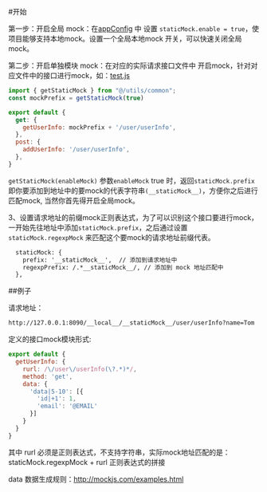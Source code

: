 #开始

第一步：开启全局 mock：在[appConfig](../../app.config.js) 中 设置 `staticMock.enable = true`，使项目能够支持本地mock。设置一个全局本地mock 开关，可以快速关闭全局mock。

第二步：开启单独模块 mock：在对应的实际请求接口文件中 开启mock，针对对应文件中的接口进行mock，如：[test.js](../actions/test.js)

```javascript
import { getStaticMock } from "@/utils/common";
const mockPrefix = getStaticMock(true)

export default {
  get: {
    getUserInfo: mockPrefix + '/user/userInfo',
  },
  post: {
    addUserInfo: '/user/userInfo',
  },
}
```
```getStaticMock(enableMock)``` 参数```enableMock``` true 时，返回```staticMock.prefix``` 即你要添加到地址中的要mock的代表字符串```(__staticMock__)```，方便你之后进行匹配mock,
当然你首先得开启全局mock。

3、设置请求地址的前缀mock正则表达式，为了可以识别这个接口要进行mock，一开始先往地址中添加```staticMock.prefix```，之后通过设置```staticMock.regexpMock``` 来匹配这个要mock的请求地址前缀代表。

```html
  staticMock: {
    prefix: '__staticMock__',  // 添加到请求地址中
    regexpPrefix: /.*__staticMock__/, // 添加到 mock 地址匹配中
  },
```



##例子

请求地址：

```html
http://127.0.0.1:8090/__local__/__staticMock__/user/userInfo?name=Tom
```

定义的接口mock模块形式:

```javascript
export default {
  getUserInfo: {
    rurl: /\/user\/userInfo(\?.*)*/,
    method: 'get',
    data: {
      'data|5-10': [{
        'id|+1': 1,
        'email': '@EMAIL'
      }]
    }
  }
}
```
其中 rurl 必须是正则表达式，不支持字符串，实际mock地址匹配的是：staticMock.regexpMock + rurl 正则表达式的拼接

data 数据生成规则：http://mockjs.com/examples.html
